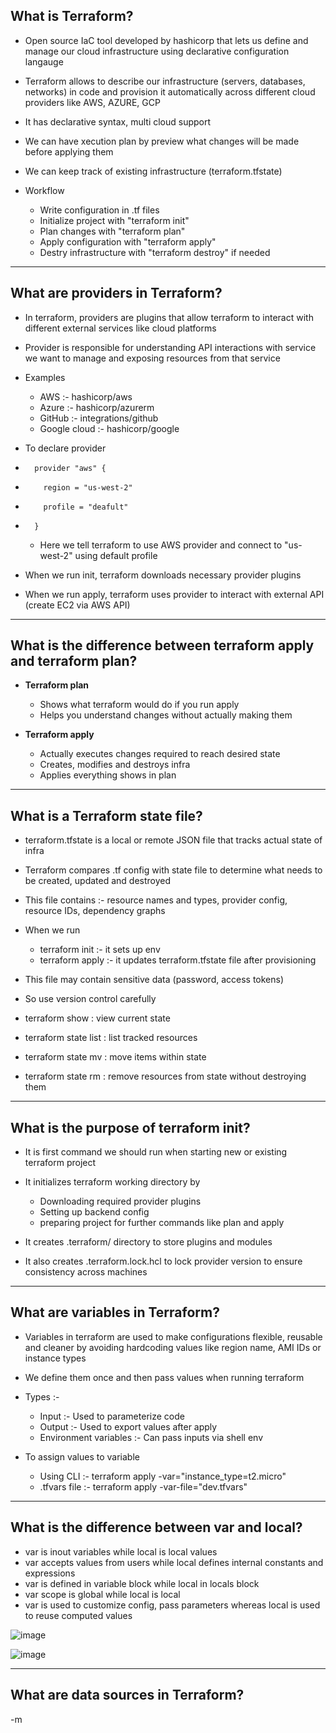 What is Terraform?
-
- Open source IaC tool developed by hashicorp that lets us define and manage our cloud infrastructure using declarative configuration langauge
- Terraform allows to describe our infrastructure (servers, databases, networks) in code and provision it automatically across different cloud providers like AWS, AZURE, GCP

- It has declarative syntax, multi cloud support
- We can have xecution plan by preview what changes will be made before applying them
- We can keep track of existing infrastructure (terraform.tfstate)

- Workflow
  - Write configuration in .tf files
  - Initialize project with "terraform init"
  - Plan changes with "terraform plan"
  - Apply configuration with "terraform apply"
  - Destry infrastructure with "terraform destroy" if needed
 
----------------------------------------------------------------------------------  

What are providers in Terraform?
-
- In terraform, providers are plugins that allow terraform to interact with different external services like cloud platforms
- Provider is responsible for understanding API interactions with service we want to manage and exposing resources from that service
- Examples
  - AWS :- hashicorp/aws
  - Azure :- hashicorp/azurerm
  - GitHub :- integrations/github
  - Google cloud :- hashicorp/google
 
- To declare provider
-       provider "aws" {
-         region = "us-west-2"
-         profile = "deafult"
-       }
  - Here we tell terraform to use AWS provider and connect to "us-west-2" using default profile
 
- When we run init, terraform downloads necessary provider plugins
- When we run apply, terraform uses provider to interact with external API (create EC2 via AWS API)

----------------------------------------------------------------------------------

What is the difference between terraform apply and terraform plan?
-
- **Terraform plan**
  - Shows what terraform would do if you run apply
  - Helps you understand changes without actually making them
 
- **Terraform apply**
  - Actually executes changes required to reach desired state
  - Creates, modifies and destroys infra
  - Applies everything shows in plan

----------------------------------------------------------------------------------

What is a Terraform state file?
-
- terraform.tfstate is a local or remote JSON file that tracks actual state of infra
- Terraform compares .tf config with state file to determine what needs to be created, updated and destroyed
- This file contains :- resource names and types, provider config, resource IDs, dependency graphs
- When we run
  - terraform init :- it sets up env
  - terraform apply :- it updates terraform.tfstate file after provisioning
 
- This file may contain sensitive data (password, access tokens)
- So use version control carefully

- terraform show : view current state
- terraform state list : list tracked resources
- terraform state mv : move items within state
- terraform state rm : remove resources from state without destroying them

----------------------------------------------------------------------------------

What is the purpose of terraform init?
-
- It is first command we should run when starting new or existing terraform project
- It initializes terraform working directory by
  - Downloading required provider plugins
  - Setting up backend config
  - preparing project for further commands like plan and apply
 
- It creates .terraform/ directory to store plugins and modules
- It also creates .terraform.lock.hcl to lock provider version to ensure consistency across machines

----------------------------------------------------------------------------------

What are variables in Terraform?
-
- Variables in terraform are used to make configurations flexible, reusable and cleaner by avoiding hardcoding values like region name, AMI IDs or instance types
- We define them once and then pass values when running terraform
- Types :-
  - Input :- Used to parameterize code
  - Output :- Used to export values after apply
  - Environment variables :- Can pass inputs via shell env
 
- To assign values to variable
  - Using CLI :- terraform apply -var="instance_type=t2.micro"
  - .tfvars file :- terraform apply -var-file="dev.tfvars"

----------------------------------------------------------------------------------

What is the difference between var and local?
-
- var is inout variables while local is local values
- var accepts values from users while local defines internal constants and expressions
- var is defined in variable block while local in locals block
- var scope is global while local is local
- var is used to customize config, pass parameters whereas local is used to reuse computed values

![image](https://github.com/user-attachments/assets/28112726-d27e-4cf7-899f-7458cca69042)

![image](https://github.com/user-attachments/assets/29977c48-1af3-446f-96b4-17f428936274)

----------------------------------------------------------------------------------

What are data sources in Terraform?
-
-m
